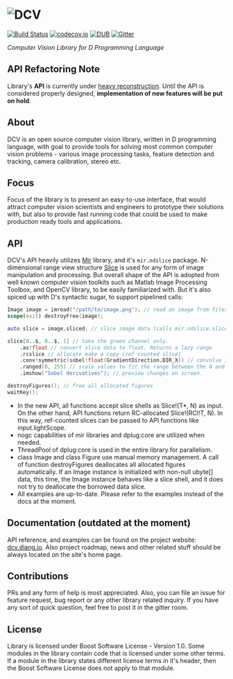 # ![DCV](https://github.com/libmir/dcv/raw/gh-pages/images/dcv_logo.png)

[![Build Status](https://travis-ci.org/libmir/dcv.svg?branch=master)](https://travis-ci.org/libmir/dcv) 
[![codecov.io](https://codecov.io/github/libmir/dcv/coverage.svg?branch=master)](https://codecov.io/github/libmir/dcv?branch=master) 
[![DUB](https://img.shields.io/dub/v/dcv.svg)](http://code.dlang.org/packages/dcv) 
[![Gitter](https://img.shields.io/gitter/room/libmir/public.svg)](https://gitter.im/libmir/public) 

*Computer Vision Library for D Programming Language*

## API Refactoring Note

Library's **API** is currently under [heavy reconstruction](https://github.com/libmir/dcv/issues/87). Until the API is considered properly designed, **implementation of new features will be put on hold**.

## About

DCV is an open source computer vision library, written in D programming language, with goal to provide tools for solving most common computer vision problems - various image processing tasks, feature detection and tracking, camera calibration, stereo etc.

## Focus

Focus of the library is to present an easy-to-use interface, that would attract computer vision scientists and engineers to prototype their solutions with, but also to provide fast running code that could be used to make production ready tools and applications.

## API

DCV's API heavily utilizes [Mir](https://github.com/libmir/mir) library, and it's `mir.ndslice` package. N-dimensional range view 
structure [Slice](https://github.com/libmir/mir/blob/master/source/mir/ndslice/slice.d) is used for any form of image manipulation 
and processing. But overall shape of the API is adopted from well known computer vision toolkits such as Matlab Image Processing 
Toolbox, and OpenCV library, to be easily familiarized with. But it's also spiced up with D's syntactic sugar, to support pipelined calls:

```d
Image image = imread("/path/to/image.png"); // read an image from filesystem.
scope(exit) destroyFree(image);

auto slice = image.sliced; // slice image data (calls mir.ndslice.slice.sliced on image data)

slice[0..$, 0..$, 1] // take the green channel only.
    .as!float // convert slice data to float. Returns a lazy range
    .rcslice // allocate make a copy (ref counted slice)
    .conv!symmetric(sobel!float(GradientDirection.DIR_X)) // convolve image with horizontal Sobel kernel.
    .ranged(0, 255) // scale values to fit the range between the 0 and 255
    .imshow("Sobel derivatives"); // preview changes on screen.

destroyFigures(); // free all allocated figures
waitKey();
```
- In the new API, all functions accept slice shells as Slice!(T*, N) as input. On the other hand, API functions return RC-allocated Slice!(RCI!T, N). In this way, ref-counted slices can be passed to API functions like input.lightScope.
- nogc capabilities of mir libraries and dplug:core are utilized when needed.
- ThreadPool of dplug:core is used in the entire library for parallelism.
- class Image and class Figure use manual memory management. A call of function destroyFigures deallocates all allocated figures automatically. If an Image instance is initialized with non-null ubyte[] data, this time, the Image instance behaves like a slice shell, and it does not try to deallocate the borrowed data slice.
- All examples are up-to-date. Please refer to the examples instead of the docs at the moment.

## Documentation (outdated at the moment)

API reference, and examples can be found on the project website: [dcv.dlang.io](http://dcv.dlang.io/). Also project roadmap, news and other related stuff should be always located on the site's home page.

## Contributions
PRs and any form of help is most appreciated. Also, you can file an issue for feature request, bug report or any other library related inquiry. If you have any sort of quick question, feel free to post it in the gitter room.

## License
Library is licensed under Boost Software License - Version 1.0. Some modules in the library contain code that is licensed under some other terms. If a module in the library states different license terms in it's header, then the Boost Software License does not apply to that module.